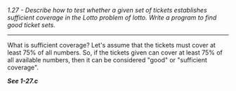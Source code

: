 *1.27 - Describe how to test whether a given set of tickets establishes sufficient coverage in the Lotto problem of lotto. Write a program to find good ticket sets.*
***
What is sufficient coverage? Let's assume that the tickets must cover at least 75% of all numbers. So, if the tickets given can cover at least 75% of all available numbers, then it can be considered "good" or "sufficient coverage".

***See 1-27.c***
